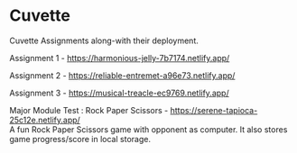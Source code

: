# Cuvette

Cuvette Assignments along-with their deployment.

Assignment 1 - https://harmonious-jelly-7b7174.netlify.app/

Assignment 2 - https://reliable-entremet-a96e73.netlify.app/

Assignment 3 - https://musical-treacle-ec9769.netlify.app/

Major Module Test : Rock Paper Scissors - https://serene-tapioca-25c12e.netlify.app/  
A fun Rock Paper Scissors game with opponent as computer. It also stores game progress/score in local storage.
